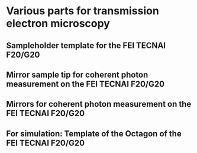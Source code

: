# Various parts for transmission electron microscopy

## Sampleholder template for the FEI TECNAI F20/G20

## Mirror sample tip for coherent photon measurement on the FEI TECNAI F20/G20

## Mirrors for coherent photon measurement on the FEI TECNAI F20/G20

## For simulation: Template of the Octagon of the FEI TECNAI F20/G20

